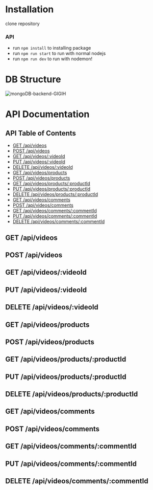 # Installation

clone repository

### API
- run `npm install` to installing package
- run `npm run start` to run with normal nodejs
- run `npm run dev` to run with nodemon!

# DB Structure
![mongoDB-backend-GIGIH](https://github.com/aqdamzh/GIGI-3.0-midterm-backend-app/assets/34984085/67ba667f-bd33-478e-b6b3-d9aad06f3a33)


# API Documentation
<!-- TABLE OF CONTENTS -->
## API Table of Contents
* [GET /api/videos](#get-apivideos)
* [POST /api/videos](#post-apivideos)
* [GET /api/videos/:videoId](#get-apivideosvideoid)
* [PUT /api/videos/:videoId](#put-apivideosvideoid)
* [DELETE /api/videos/:videoId](#delete-apivideosvideoid)
* [GET /api/videos/products](#get-apivideosproducts)
* [POST /api/videos/products](#post-apivideosproducts)
* [GET /api/videos/products/:productId](#get-apivideosproductsproductid)
* [PUT /api/videos/products/:productId](#put-apivideosproductsproductid)
* [DELETE /api/videos/products/:productId](#delete-apivideosproductsproductid)
* [GET /api/videos/comments](#get-apivideoscomments)
* [POST /api/videos/comments](#post-apivideoscomments)
* [GET /api/videos/comments/:commentId](#get-apivideoscommentscommentid)
* [PUT /api/videos/comments/:commentId](#put-apivideoscommentscommentid)
* [DELETE /api/videos/comments/:commentId](#delete-apivideoscommentscommentid)

## GET /api/videos

## POST /api/videos

## GET /api/videos/:videoId

## PUT /api/videos/:videoId

## DELETE /api/videos/:videoId

## GET /api/videos/products

## POST /api/videos/products

## GET /api/videos/products/:productId

## PUT /api/videos/products/:productId

## DELETE /api/videos/products/:productId

## GET /api/videos/comments

## POST /api/videos/comments

## GET /api/videos/comments/:commentId

## PUT /api/videos/comments/:commentId

## DELETE /api/videos/comments/:commentId
